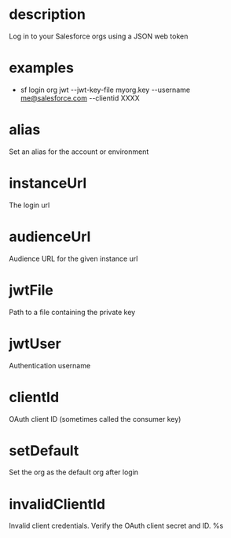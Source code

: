 # description

Log in to your Salesforce orgs using a JSON web token

# examples

- sf login org jwt --jwt-key-file myorg.key --username me@salesforce.com --clientid XXXX

# alias

Set an alias for the account or environment

# instanceUrl

The login url

# audienceUrl

Audience URL for the given instance url

# jwtFile

Path to a file containing the private key

# jwtUser

Authentication username

# clientId

OAuth client ID (sometimes called the consumer key)

# setDefault

Set the org as the default org after login

# invalidClientId

Invalid client credentials. Verify the OAuth client secret and ID. %s
